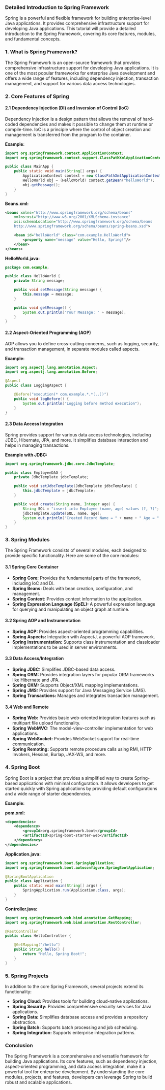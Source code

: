 ### Detailed Introduction to Spring Framework

Spring is a powerful and flexible framework for building enterprise-level Java applications. It provides comprehensive infrastructure support for developing Java applications. This tutorial will provide a detailed introduction to the Spring Framework, covering its core features, modules, and fundamental concepts.

### 1. What is Spring Framework?

The Spring Framework is an open-source framework that provides comprehensive infrastructure support for developing Java applications. It is one of the most popular frameworks for enterprise Java development and offers a wide range of features, including dependency injection, transaction management, and support for various data access technologies.

### 2. Core Features of Spring

#### 2.1 Dependency Injection (DI) and Inversion of Control (IoC)

Dependency Injection is a design pattern that allows the removal of hard-coded dependencies and makes it possible to change them at runtime or compile-time. IoC is a principle where the control of object creation and management is transferred from the program to the container.

**Example:**

```java
import org.springframework.context.ApplicationContext;
import org.springframework.context.support.ClassPathXmlApplicationContext;

public class MainApp {
    public static void main(String[] args) {
        ApplicationContext context = new ClassPathXmlApplicationContext("Beans.xml");
        HelloWorld obj = (HelloWorld) context.getBean("helloWorld");
        obj.getMessage();
    }
}
```

**Beans.xml:**

```xml
<beans xmlns="http://www.springframework.org/schema/beans"
    xmlns:xsi="http://www.w3.org/2001/XMLSchema-instance"
    xsi:schemaLocation="http://www.springframework.org/schema/beans
    http://www.springframework.org/schema/beans/spring-beans.xsd">

    <bean id="helloWorld" class="com.example.HelloWorld">
        <property name="message" value="Hello, Spring!"/>
    </bean>
</beans>
```

**HelloWorld.java:**

```java
package com.example;

public class HelloWorld {
    private String message;

    public void setMessage(String message) {
        this.message = message;
    }

    public void getMessage() {
        System.out.println("Your Message: " + message);
    }
}
```

#### 2.2 Aspect-Oriented Programming (AOP)

AOP allows you to define cross-cutting concerns, such as logging, security, and transaction management, in separate modules called aspects.

**Example:**

```java
import org.aspectj.lang.annotation.Aspect;
import org.aspectj.lang.annotation.Before;

@Aspect
public class LoggingAspect {

    @Before("execution(* com.example.*.*(..))")
    public void logBefore() {
        System.out.println("Logging before method execution");
    }
}
```

#### 2.3 Data Access Integration

Spring provides support for various data access technologies, including JDBC, Hibernate, JPA, and more. It simplifies database interaction and helps in managing transactions.

**Example with JDBC:**

```java
import org.springframework.jdbc.core.JdbcTemplate;

public class EmployeeDAO {
    private JdbcTemplate jdbcTemplate;

    public void setJdbcTemplate(JdbcTemplate jdbcTemplate) {
        this.jdbcTemplate = jdbcTemplate;
    }

    public void create(String name, Integer age) {
        String SQL = "insert into Employee (name, age) values (?, ?)";
        jdbcTemplate.update(SQL, name, age);
        System.out.println("Created Record Name = " + name + " Age = " + age);
    }
}
```

### 3. Spring Modules

The Spring Framework consists of several modules, each designed to provide specific functionality. Here are some of the core modules:

#### 3.1 Spring Core Container

- **Spring Core:** Provides the fundamental parts of the framework, including IoC and DI.
- **Spring Beans:** Deals with bean creation, configuration, and management.
- **Spring Context:** Provides context information to the application.
- **Spring Expression Language (SpEL):** A powerful expression language for querying and manipulating an object graph at runtime.

#### 3.2 Spring AOP and Instrumentation

- **Spring AOP:** Provides aspect-oriented programming capabilities.
- **Spring Aspects:** Integration with AspectJ, a powerful AOP framework.
- **Spring Instrumentation:** Supports class instrumentation and classloader implementations to be used in server environments.

#### 3.3 Data Access/Integration

- **Spring JDBC:** Simplifies JDBC-based data access.
- **Spring ORM:** Provides integration layers for popular ORM frameworks like Hibernate and JPA.
- **Spring OXM:** Supports Object/XML mapping implementations.
- **Spring JMS:** Provides support for Java Messaging Service (JMS).
- **Spring Transactions:** Manages and integrates transaction management.

#### 3.4 Web and Remote

- **Spring Web:** Provides basic web-oriented integration features such as multipart file upload functionality.
- **Spring WebMVC:** The model-view-controller implementation for web applications.
- **Spring WebSocket:** Provides WebSocket support for real-time communication.
- **Spring Remoting:** Supports remote procedure calls using RMI, HTTP Invokers, Hessian, Burlap, JAX-WS, and more.

### 4. Spring Boot

Spring Boot is a project that provides a simplified way to create Spring-based applications with minimal configuration. It allows developers to get started quickly with Spring applications by providing default configurations and a wide range of starter dependencies.

**Example:**

**pom.xml:**

```xml
<dependencies>
    <dependency>
        <groupId>org.springframework.boot</groupId>
        <artifactId>spring-boot-starter-web</artifactId>
    </dependency>
</dependencies>
```

**Application.java:**

```java
import org.springframework.boot.SpringApplication;
import org.springframework.boot.autoconfigure.SpringBootApplication;

@SpringBootApplication
public class Application {
    public static void main(String[] args) {
        SpringApplication.run(Application.class, args);
    }
}
```

**Controller.java:**

```java
import org.springframework.web.bind.annotation.GetMapping;
import org.springframework.web.bind.annotation.RestController;

@RestController
public class HelloController {

    @GetMapping("/hello")
    public String hello() {
        return "Hello, Spring Boot!";
    }
}
```

### 5. Spring Projects

In addition to the core Spring Framework, several projects extend its functionality:

- **Spring Cloud:** Provides tools for building cloud-native applications.
- **Spring Security:** Provides comprehensive security services for Java applications.
- **Spring Data:** Simplifies database access and provides a repository abstraction.
- **Spring Batch:** Supports batch processing and job scheduling.
- **Spring Integration:** Supports enterprise integration patterns.

### Conclusion

The Spring Framework is a comprehensive and versatile framework for building Java applications. Its core features, such as dependency injection, aspect-oriented programming, and data access integration, make it a powerful tool for enterprise development. By understanding the core modules, projects, and features, developers can leverage Spring to build robust and scalable applications.